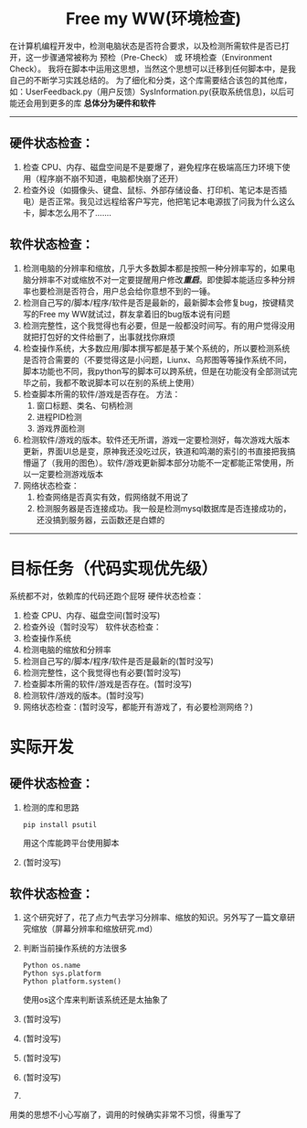 # <center> Free my WW(环境检查) </center>
在计算机编程开发中，检测电脑状态是否符合要求，以及检测所需软件是否已打开，这一步骤通常被称为 预检（Pre-Check） 或 环境检查（Environment Check）。
我将在脚本中运用这思想，当然这个思想可以迁移到任何脚本中，是我自己的不断学习实践总结的。
为了细化和分类，这个库需要结合该包的其他库，如：UserFeedback.py（用户反馈）SysInformation.py(获取系统信息)，以后可能还会用到更多的库
**总体分为硬件和软件**
***
## 硬件状态检查：
1. 检查 CPU、内存、磁盘空间是不是要爆了，避免程序在极端高压力环境下使用（程序崩不崩不知道，电脑都快崩了还开）
2. 检查外设（如摄像头、键盘、鼠标、外部存储设备、打印机、笔记本是否插电）是否正常。我见过远程给客户写完，他把笔记本电源拔了问我为什么这么卡，脚本怎么用不了.......
## 软件状态检查：
1. 检测电脑的分辨率和缩放，几乎大多数脚本都是按照一种分辨率写的，如果电脑分辨率不对或缩放不对一定要提醒用户修改***重启***。即使脚本能适应多种分辨率也要检测是否符合，用户总会给你意想不到的一锤。
2. 检测自己写的/脚本/程序/软件是否是最新的，最新脚本会修复bug，按键精灵写的Free my WW就试过，群友拿着旧的bug版本说有问题
3. 检测完整性，这个我觉得也有必要，但是一般都没时间写。有的用户觉得没用就把打包好的文件给删了，出事就找你麻烦
4. 检查操作系统，大多数应用/脚本撰写都是基于某个系统的，所以要检测系统是否符合需要的（不要觉得这是小问题，Liunx、乌邦图等等操作系统不同，脚本功能也不同，我python写的脚本可以跨系统，但是在功能没有全部测试完毕之前，我都不敢说脚本可以在别的系统上使用）
5. 检查脚本所需的软件/游戏是否存在。
    方法：
   1. 窗口标题、类名、句柄检测
   2. 进程PID检测
   3. 游戏界面检测
6. 检测软件/游戏的版本。软件还无所谓，游戏一定要检测好，每次游戏大版本更新，界面UI总是变，原神我还没吃过灰，铁道和鸣潮的索引的书直接把我搞懵逼了（我用的图色）。软件/游戏更新脚本部分功能不一定都能正常使用，所以一定要检测游戏版本
7. 网络状态检查：
   1. 检查网络是否真实有效，假网络就不用说了
   2. 检测服务器是否连接成功。我一般是检测mysql数据库是否连接成功的，还没搞到服务器，云函数还是白嫖的
***
# 目标任务（代码实现优先级）
系统都不对，依赖库的代码还跑个屁呀
硬件状态检查：
1. 检查 CPU、内存、磁盘空间(暂时没写)
2. 检查外设（暂时没写）
软件状态检查：
1. 检查操作系统
2. 检测电脑的缩放和分辨率
3. 检测自己写的/脚本/程序/软件是否是最新的(暂时没写)
4. 检测完整性，这个我觉得也有必要(暂时没写)
5. 检查脚本所需的软件/游戏是否存在。(暂时没写)
6. 检测软件/游戏的版本。(暂时没写)
7. 网络状态检查：(暂时没写，都能开有游戏了，有必要检测网络？)

# 实际开发
## 硬件状态检查：
1. 检测的库和思路
   
       pip install psutil
   用这个库能跨平台使用脚本
2. (暂时没写)

## 软件状态检查：
1. 这个研究好了，花了点力气去学习分辨率、缩放的知识。另外写了一篇文章研究缩放（屏幕分辨率和缩放研究.md）
2. 判断当前操作系统的方法很多

       Python os.name
       Python sys.platform
       Python platform.system()
   使用os这个库来判断该系统还是太抽象了
3. (暂时没写)
4. (暂时没写)
5. (暂时没写)
6. (暂时没写)
7. 
用类的思想不小心写崩了，调用的时候确实非常不习惯，得重写了

